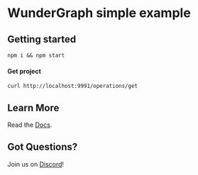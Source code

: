 # WunderGraph simple example

## Getting started

```shell
npm i && npm start
```

#### Get project

```shell
curl http://localhost:9991/operations/get
```

## Learn More

Read the [Docs](https://wundergraph.com/docs).

## Got Questions?

Join us on [Discord](https://wundergraph.com/discord)!
